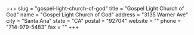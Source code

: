 +++
slug = "gospel-light-church-of-god"
title = "Gospel Light Church of God"
name = "Gospel Light Church of God"
address = "3135 Warner Ave"
city = "Santa Ana"
state = "CA"
postal = "92704"
website = ""
phone = "714-979-5483"
fax = ""
+++
